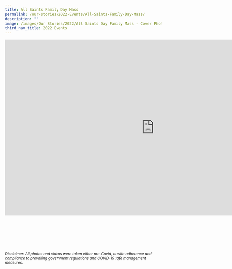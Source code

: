 ```yaml
---
title: All Saints Family Day Mass
permalink: /our-stories/2022-Events/All-Saints-Family-Day-Mass/
description: ""
image: /images/Our Stories/2022/All Saints Day Family Mass - Cover Photo.jpg
third_nav_title: 2022 Events
---
```


<iframe allowfullscreen="true" height="569" width="960" frameborder="0" src="https://docs.google.com/presentation/d/e/2PACX-1vTukyuxK8Ngpxa7CKvwLE-qpCLZ_MOggCJetHrK8qzjMfA3LmhQ7v7O8ImfCzsh0V2ep7m-0nQPrU5J/embed?start=true&amp;loop=true&amp;delayms=3000"></iframe>


<br><br><br><br><br><br>
<sup><em>Disclaimer: All photos and videos were taken either pre-Covid, or with adherence and compliance to prevailing government regulations and COVID-19 safe management measures.</em></sup>